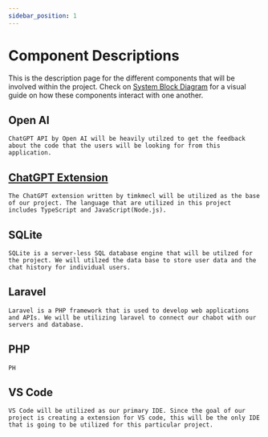 ```yaml
---
sidebar_position: 1
---
```


# Component Descriptions

This is the description page for the different components that will be involved within the project. Check on [System Block Diagram](https://capstone-projects-2023-fall.github.io/project-code-review-chatbot/docs/requirements/system-block-diagram) for a visual guide on how these components interact with one another. 

## Open AI
    ChatGPT API by Open AI will be heavily utilzed to get the feedback about the code that the users will be looking for from this application.

## [ChatGPT Extension](https://github.com/timkmecl/chatgpt-vscode)
    The ChatGPT extension written by timkmecl will be utilized as the base of our project. The language that are utilized in this project includes TypeScript and JavaScript(Node.js). 

## SQLite
    SQLite is a server-less SQL database engine that will be utilzed for the project. We will utilzed the data base to store user data and the chat history for individual users. 

## Laravel
    Laravel is a PHP framework that is used to develop web applications and APIs. We will be utilizing laravel to connect our chabot with our servers and database.

## PHP
    PH

## VS Code
    VS Code will be utilized as our primary IDE. Since the goal of our project is creating a extension for VS code, this will be the only IDE that is going to be utilized for this particular project. 
